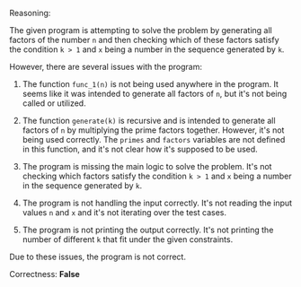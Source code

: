 Reasoning:

The given program is attempting to solve the problem by generating all factors of the number `n` and then checking which of these factors satisfy the condition `k > 1` and `x` being a number in the sequence generated by `k`.

However, there are several issues with the program:

1. The function `func_1(n)` is not being used anywhere in the program. It seems like it was intended to generate all factors of `n`, but it's not being called or utilized.

2. The function `generate(k)` is recursive and is intended to generate all factors of `n` by multiplying the prime factors together. However, it's not being used correctly. The `primes` and `factors` variables are not defined in this function, and it's not clear how it's supposed to be used.

3. The program is missing the main logic to solve the problem. It's not checking which factors satisfy the condition `k > 1` and `x` being a number in the sequence generated by `k`.

4. The program is not handling the input correctly. It's not reading the input values `n` and `x` and it's not iterating over the test cases.

5. The program is not printing the output correctly. It's not printing the number of different `k` that fit under the given constraints.

Due to these issues, the program is not correct.

Correctness: **False**